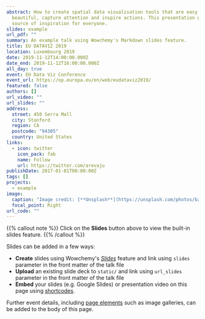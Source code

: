 ```yaml
---
abstract: How to create spatial data visualisation tools that are easy to use,
  beautiful, capture attention and inspire actions. This presentation will be a
  source of inspiration for everyone.
slides: example
url_pdf: ""
summary: An example talk using Wowchemy's Markdown slides feature.
title: EU DATAVIZ 2019
location: Luxembourg 2019
date: 2019-11-12T14:00:00.000Z
date_end: 2019-11-12T16:00:00.000Z
all_day: true
event: EU Data Viz Conference
event_url: https://op.europa.eu/en/web/eudataviz2019/
featured: false
authors: []
url_video: ""
url_slides: ""
address:
  street: 450 Serra Mall
  city: Stanford
  region: CA
  postcode: "94305"
  country: United States
links:
  - icon: twitter
    icon_pack: fab
    name: Follow
    url: https://twitter.com/arevaju
publishDate: 2017-01-01T00:00:00Z
tags: []
projects:
  - example
image:
  caption: "Image credit: [**Unsplash**](https://unsplash.com/photos/bzdhc5b3Bxs)"
  focal_point: Right
url_code: ""
---
```


{{% callout note %}}
Click on the **Slides** button above to view the built-in slides feature.
{{% /callout %}}

Slides can be added in a few ways:

- **Create** slides using Wowchemy's [*Slides*](https://wowchemy.com/docs/managing-content/#create-slides) feature and link using `slides` parameter in the front matter of the talk file
- **Upload** an existing slide deck to `static/` and link using `url_slides` parameter in the front matter of the talk file
- **Embed** your slides (e.g. Google Slides) or presentation video on this page using [shortcodes](https://wowchemy.com/docs/writing-markdown-latex/).

Further event details, including [page elements](https://wowchemy.com/docs/writing-markdown-latex/) such as image galleries, can be added to the body of this page.
